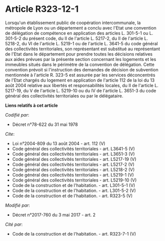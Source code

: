 # Article R323-12-1

Lorsqu'un établissement public de coopération intercommunale, la métropole de Lyon ou un département a conclu avec l'Etat une
convention de délégation de compétence en application des articles L. 301-5-1 ou L. 301-5-2 du présent code, du II de
l'article L. 5217-2, du II de l'article L. 5218-2, du VI de l'article L. 5219-1 ou de l'article L. 3641-5 du code général des
collectivités territoriales, son représentant est substitué au représentant de l'Etat dans le département pour prendre toutes
les décisions relatives aux aides prévues par la présente section concernant les logements et les immeubles situés dans le
périmètre de la convention de délégation. Cette convention prévoit si l'instruction des demandes de décision de subvention
mentionnée à l'article R. 323-5 est assurée par les services déconcentrés de l'Etat chargés du logement en application de
l'article 112 de la loi du 13 août 2004 relative aux libertés et responsabilités locales, du II de l'article L. 5217-19, du V
de l'article L. 5219-10 ou du IV de l'article L. 3651-3 du code général des collectivités territoriales ou par le
délégataire.

**Liens relatifs à cet article**

_Codifié par_:

  - Décret n°78-622 du 31 mai 1978

_Cite_:

  - Loi n°2004-809 du 13 août 2004 - art. 112 (V)
  - Code général des collectivités territoriales - art. L3641-5 (V)
  - Code général des collectivités territoriales - art. L3651-3 (V)
  - Code général des collectivités territoriales - art. L5217-19 (V)
  - Code général des collectivités territoriales - art. L5217-2 (V)
  - Code général des collectivités territoriales - art. L5218-2 (V)
  - Code général des collectivités territoriales - art. L5219-1 (V)
  - Code général des collectivités territoriales - art. L5219-10 (V)
  - Code de la construction et de l'habitation. - art. L301-5-1 (V)
  - Code de la construction et de l'habitation. - art. L301-5-2 (V)
  - Code de la construction et de l'habitation. - art. R323-5 (V)

_Modifié par_:

  - Décret n°2017-760 du 3 mai 2017 - art. 2

_Cité par_:

  - Code de la construction et de l'habitation. - art. R323-7-1 (V)
